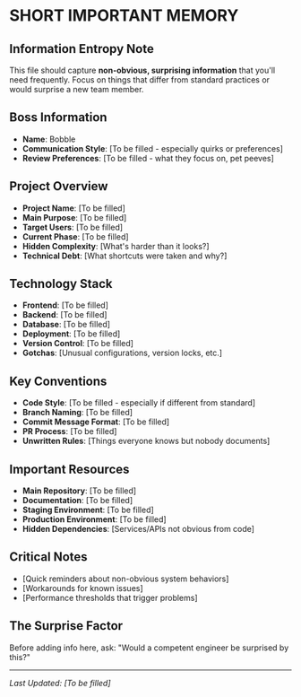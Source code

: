 # SHORT IMPORTANT MEMORY

## Information Entropy Note
This file should capture **non-obvious, surprising information** that you'll need frequently. Focus on things that differ from standard practices or would surprise a new team member.

## Boss Information
- **Name**: Bobble
- **Communication Style**: [To be filled - especially quirks or preferences]
- **Review Preferences**: [To be filled - what they focus on, pet peeves]

## Project Overview
- **Project Name**: [To be filled]
- **Main Purpose**: [To be filled]
- **Target Users**: [To be filled]
- **Current Phase**: [To be filled]
- **Hidden Complexity**: [What's harder than it looks?]
- **Technical Debt**: [What shortcuts were taken and why?]

## Technology Stack
- **Frontend**: [To be filled]
- **Backend**: [To be filled]
- **Database**: [To be filled]
- **Deployment**: [To be filled]
- **Version Control**: [To be filled]
- **Gotchas**: [Unusual configurations, version locks, etc.]

## Key Conventions
- **Code Style**: [To be filled - especially if different from standard]
- **Branch Naming**: [To be filled]
- **Commit Message Format**: [To be filled]
- **PR Process**: [To be filled]
- **Unwritten Rules**: [Things everyone knows but nobody documents]

## Important Resources
- **Main Repository**: [To be filled]
- **Documentation**: [To be filled]
- **Staging Environment**: [To be filled]
- **Production Environment**: [To be filled]
- **Hidden Dependencies**: [Services/APIs not obvious from code]

## Critical Notes
- [Quick reminders about non-obvious system behaviors]
- [Workarounds for known issues]
- [Performance thresholds that trigger problems]

## The Surprise Factor
Before adding info here, ask: "Would a competent engineer be surprised by this?"

---
*Last Updated: [To be filled]*
